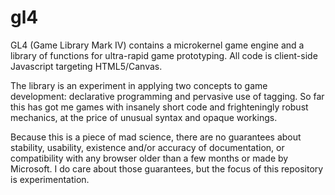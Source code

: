 gl4
===

GL4 (Game Library Mark IV) contains a microkernel game engine and a library of
functions for ultra-rapid game prototyping. All code is client-side Javascript
targeting HTML5/Canvas.

The library is an experiment in applying two concepts to game development:
declarative programming and pervasive use of tagging. So far this has got me
games with insanely short code and frighteningly robust mechanics, at the price
of unusual syntax and opaque workings.

Because this is a piece of mad science, there are no guarantees about
stability, usability, existence and/or accuracy of documentation, or
compatibility with any browser older than a few months or made by Microsoft. I
do care about those guarantees, but the focus of this repository is
experimentation.
